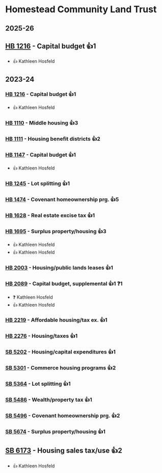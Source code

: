 # Homestead Community Land Trust
## 2025-26

## [HB 1216](/bill/2025-26/hb/1216/) - Capital budget 👍1  
* 👍 Kathleen Hosfeld

## 2023-24

### [HB 1216](/bill/2023-24/hb/1216/) - Capital budget 👍1  
* 👍 Kathleen Hosfeld

### [HB 1110](/bill/2023-24/hb/1110/) - Middle housing 👍3  

### [HB 1111](/bill/2023-24/hb/1111/) - Housing benefit districts 👍2  

### [HB 1147](/bill/2023-24/hb/1147/) - Capital budget 👍1  
* 👍 Kathleen Hosfeld

### [HB 1245](/bill/2023-24/hb/1245/) - Lot splitting 👍1  

### [HB 1474](/bill/2023-24/hb/1474/) - Covenant homeownership prg. 👍5  

### [HB 1628](/bill/2023-24/hb/1628/) - Real estate excise tax 👍1  

### [HB 1695](/bill/2023-24/hb/1695/) - Surplus property/housing 👍3  
* 👍 Kathleen Hosfeld
* 👍 Kathleen Hosfeld

### [HB 2003](/bill/2023-24/hb/2003/) - Housing/public lands leases 👍1  

### [HB 2089](/bill/2023-24/hb/2089/) - Capital budget, supplemental 👍1  ❓1
* ❓ Kathleen Hosfeld
* 👍 Kathleen Hosfeld

### [HB 2219](/bill/2023-24/hb/2219/) - Affordable housing/tax ex. 👍1  

### [HB 2276](/bill/2023-24/hb/2276/) - Housing/taxes 👍1  

### [SB 5202](/bill/2023-24/sb/5202/) - Housing/capital expenditures 👍1  

### [SB 5301](/bill/2023-24/sb/5301/) - Commerce housing programs 👍2  

### [SB 5364](/bill/2023-24/sb/5364/) - Lot splitting 👍1  

### [SB 5486](/bill/2023-24/sb/5486/) - Wealth/property tax 👍1  

### [SB 5496](/bill/2023-24/sb/5496/) - Covenant homeownership prg. 👍2  

### [SB 5674](/bill/2023-24/sb/5674/) - Surplus property/housing 👍1  

## [SB 6173](/bill/2023-24/sb/6173/) - Housing sales tax/use 👍2  
* 👍 Kathleen Hosfeld
